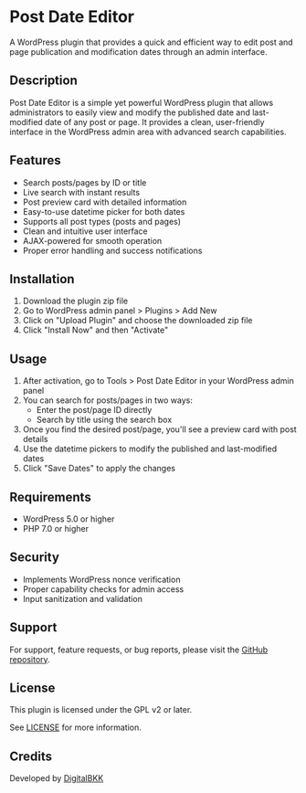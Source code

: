 # Post Date Editor

A WordPress plugin that provides a quick and efficient way to edit post and page publication and modification dates through an admin interface.

## Description

Post Date Editor is a simple yet powerful WordPress plugin that allows administrators to easily view and modify the published date and last-modified date of any post or page. It provides a clean, user-friendly interface in the WordPress admin area with advanced search capabilities.

## Features

- Search posts/pages by ID or title
- Live search with instant results
- Post preview card with detailed information
- Easy-to-use datetime picker for both dates
- Supports all post types (posts and pages)
- Clean and intuitive user interface
- AJAX-powered for smooth operation
- Proper error handling and success notifications

## Installation

1. Download the plugin zip file
2. Go to WordPress admin panel > Plugins > Add New
3. Click on "Upload Plugin" and choose the downloaded zip file
4. Click "Install Now" and then "Activate"

## Usage

1. After activation, go to Tools > Post Date Editor in your WordPress admin panel
2. You can search for posts/pages in two ways:
   - Enter the post/page ID directly
   - Search by title using the search box
3. Once you find the desired post/page, you'll see a preview card with post details
4. Use the datetime pickers to modify the published and last-modified dates
5. Click "Save Dates" to apply the changes

## Requirements

- WordPress 5.0 or higher
- PHP 7.0 or higher

## Security

- Implements WordPress nonce verification
- Proper capability checks for admin access
- Input sanitization and validation

## Support

For support, feature requests, or bug reports, please visit the [GitHub repository](https://github.com/DigitalBKK/post-date-editor).

## License

This plugin is licensed under the GPL v2 or later.

See [LICENSE](http://www.gnu.org/licenses/gpl-2.0.txt) for more information.

## Credits

Developed by [DigitalBKK](https://digitalbkk.com) 